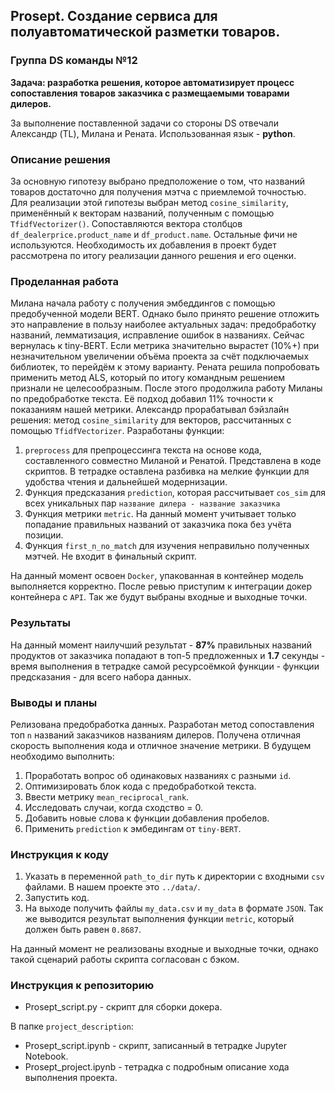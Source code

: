 ## Prosept. Cоздание сервиса для полуавтоматической разметки товаров.

### Группа DS команды №12 

**Задача: разработка решения, которое автоматизирует процесс сопоставления товаров заказчика с размещаемыми товарами дилеров.**

За выполнение поставленной задачи со стороны DS отвечали Александр (TL), Милана и Рената. Использованная язык - **python**.

### Описание решения

За основную гипотезу выбрано предположение о том, что названий товаров достаточно для получения мэтча с приемлемой точностью. Для реализации этой гипотезы выбран метод `cosine_similarity`, применённый к векторам названий, полученным с помощью `TfidfVectorizer()`. Сопоставляются вектора столбцов `df_dealerprice.product_name` и `df_product.name`. Остальные фичи не используются. Необходимость их добавления в проект будет рассмотрена по итогу реализации данного решения и его оценки.

### Проделанная работа

Милана начала работу с получения эмбеддингов с помощью предобученной модели BERT. Однако было принято решение отложить это направление в пользу наиболее актуальных задач: предобработку названий, лемматизация, исправление ошибок в названиях. Сейчас вернулась к tiny-BERT. Если метрика значительно вырастет (10%+) при незначительном увеличении объёма проекта за счёт подключаемых библиотек, то перейдём к этому варианту.
Рената решила попробовать применить метод ALS, который по итогу командным решением признали не целесообразным. После этого продолжила работу Миланы по предобработке текста. Её подход добавил 11% точности к показаниям нашей метрики.
Александр прорабатывал бэйзлайн решения: метод `cosine_similarity` для векторов, рассчитанных с помощью `TfidfVectorizer`. Разработаны функции:
1. `preprocess` для препроцессинга текста на основе кода, составленного совместно Миланой и Ренатой. Представлена в коде скриптов. В тетрадке оставлена разбивка на мелкие функции для удобства чтения и дальнейшей модернизации.
2. Функция предсказания `prediction`, которая рассчитывает `cos_sim` для всех уникальных пар `название дилера - название заказчика` 
3. Функция метрики `metric`. На данный момент учитывает только попадание правильных названий от заказчика пока без учёта позиции. 
4. Функция `first_n_no_match` для изучения неправильно полученных мэтчей. Не входит в финальный скрипт.

На данный момент освоен `Docker`, упакованная в контейнер модель выполняется корректно. После ревью приступим к интеграции докер контейнера с `API`. Так же будут выбраны входные и выходные точки.

### Результаты

На данный момент наилучший результат - **87%** правильных названий продуктов от заказчика попадают в топ-5 предложенных и **1.7** секунды - время выполнения в тетрадке самой ресурсоёмкой функции - функции предсказания - для всего набора данных.

### Выводы и планы

Релизована предобработка данных. Разработан метод сопоставления топ `n` названий заказчиков названиям дилеров. Получена отличная скорость выполнения кода и отличное значение метрики. В будущем необходимо выполнить:

1. Проработать вопрос об одинаковых названиях с разными `id`.
2. Оптимизировать блок кода с предобработкой текста.
3. Ввести метрику `mean_reciprocal_rank`.
4. Исследовать случаи, когда сходство = 0.
5. Добавить новые слова к функции добавления пробелов.
6. Применить `prediction` к эмбедингам от `tiny-BERT`.

### Инструкция к коду

1. Указать в переменной `path_to_dir` путь к директории с входными `csv` файлами. В нашем проекте это `../data/`.
2. Запустить код.
3. На выходе получить файлы `my_data.csv` и `my_data` в формате `JSON`. Так же выводится результат выполнения функции `metric`, который должен быть равен `0.8687`.

На данный момент не реализованы входные и выходные точки, однако такой сценарий работы скрипта согласован с бэком.

### Инструкция к репозиторию

* Prosept_script.py - скрипт для сборки докера.
  
В папке `project_description`:
* Prosept_script.ipynb - скрипт, записанный в тетрадке Jupyter Notebook. 
* Prosept_project.ipynb - тетрадка с подробным описание хода выполнения проекта.
